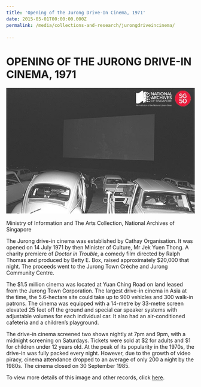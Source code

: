 ```yaml
---
title: 'Opening of the Jurong Drive-In Cinema, 1971'
date: 2015-05-01T00:00:00.000Z
permalink: /media/collections-and-research/jurongdriveincinema/

---
```



<iframe id="pxcelframe" src="//t.sharethis.com/a/t_.htm?ver=0.345.16985&amp;cid=c010#rnd=1577953545114&amp;cid=c010&amp;dmn=www.nas.gov.sg&amp;tt=t.dhj&amp;dhjLcy=52&amp;lbl=pxcel&amp;flbl=pxcel&amp;ll=d&amp;ver=0.345.16985&amp;ell=d&amp;cck=__stid&amp;pn=%2Fblogs%2Farchivistpick%2Fjurong-drive-in-cinema%2F&amp;qs=na&amp;rdn=www.nas.gov.sg&amp;rpn=%2Fblogs%2Farchivistpick%2F2015%2F05%2F&amp;rqs=na&amp;cc=SG&amp;cont=AS&amp;ipaddr=" style="display: none;"></iframe>

# OPENING OF THE JURONG DRIVE-IN CINEMA, 1971

![Ministry of Information and The Arts Collection, National Archives of Singapore](../../../images/blogs/2015-05-01-l.jpg)

Ministry of Information and The Arts Collection, National Archives of Singapore

The Jurong drive-in cinema was established by Cathay Organisation. It was opened on 14 July 1971 by then Minister of Culture, Mr Jek Yuen Thong. A charity premiere of *Doctor in Trouble*, a comedy film directed by Ralph Thomas and produced by Betty E. Box, raised approximately $20,000 that night. The proceeds went to the Jurong Town Crèche and Jurong Community Centre.

The $1.5 million cinema was located at Yuan Ching Road on land leased from the Jurong Town Corporation. The largest drive-in cinema in Asia at the time, the 5.6-hectare site could take up to 900 vehicles and 300 walk-in patrons. The cinema was equipped with a 14-metre by 33-metre screen elevated 25 feet off the ground and special car speaker systems with adjustable volumes for each individual car. It also had an air-conditioned cafeteria and a children’s playground.

The drive-in cinema screened two shows nightly at 7pm and 9pm, with a midnight screening on Saturdays. Tickets were sold at $2 for adults and $1 for children under 12 years old. At the peak of its popularity in the 1970s, the drive-in was fully packed every night. However, due to the growth of video piracy, cinema attendance dropped to an average of only 200 a night by the 1980s. The cinema closed on 30 September 1985.

To view more details of this image and other records, click [here](http://www.nas.gov.sg/archivesonline/photographs/record-details/d999f0b5-1161-11e3-83d5-0050568939ad).